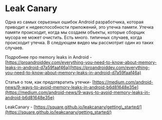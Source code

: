 # Leak Canary

Одна из самых серьезных ошибок Android разработчика, которая приводит к недееспособности приложений, это утечка памяти. Утечка памяти происходит, когда мы создаем объекты, которые сборщик мусора не может очистить. Есть много. типичных случаев, когда происходит утечка. В следующем видео мы рассмотрит один из таких случаев.

Подробнее про memory leaks in Android - [https://proandroiddev.com/everything-you-need-to-know-about-memory-leaks-in-android-d7a59faaf46a](https://proandroiddev.com/everything-you-need-to-know-about-memory-leaks-in-android-d7a59faaf46a)

Статья о том, как предотвратить утечки- [https://medium.com/android-news/9-ways-to-avoid-memory-leaks-in-android-b6d81648e35e](https://medium.com/android-news/9-ways-to-avoid-memory-leaks-in-android-b6d81648e35e)

LeakCanary - [https://square.github.io/leakcanary/getting\_started/](https://square.github.io/leakcanary/getting_started/)
